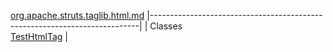 [org.apache.struts.taglib.html.md](../../../../../org/apache/struts/taglib/html/package-summary.html)
|---------------------------------------------------------------------------|
| Classes                                                                   
  [TestHtmlTag](TestHtmlTag.html.md "class in org.apache.struts.taglib.html")  |


